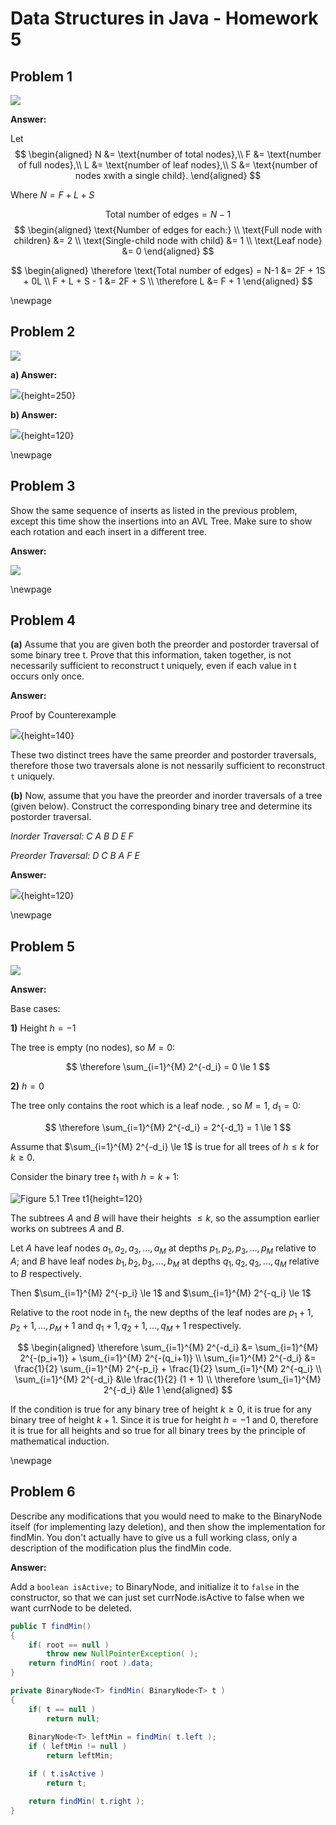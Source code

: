 # Data Structures in Java - Homework 5

## Problem 1

![](ex4_6.png)

__Answer:__

Let
$$
\begin{aligned}
N &= \text{number of total nodes},\\
F &= \text{number of full nodes},\\
L &= \text{number of leaf nodes},\\
S &= \text{number of nodes xwith a single child}.
\end{aligned}
$$


Where $N = F + L + S$

$$
\text{Total number of edges} = N-1
$$
$$
\begin{aligned}
\text{Number of edges for each:} \\
\text{Full node with children} &= 2 \\
\text{Single-child node with child} &= 1 \\
\text{Leaf node} &= 0
\end{aligned}
$$

$$
\begin{aligned}
\therefore \text{Total number of edges} = N-1 &= 2F + 1S + 0L \\
F + L + S - 1 &= 2F + S \\
\therefore L &= F + 1
\end{aligned}
$$

\newpage

## Problem 2

![](ex4_9.png)

__a) Answer:__

![](ans2a.png){height=250}

__b) Answer:__

![](ans2b.png){height=120}


\newpage

## Problem 3
Show the same sequence of inserts as listed in the previous problem, except this time show the insertions into an AVL Tree. Make sure to show each rotation and each insert in a different tree.

__Answer:__ 

![](ans3.png)


\newpage

## Problem 4
__(a)__ Assume that you are given both the preorder and postorder traversal of some binary tree t. Prove that this information, taken together, is not necessarily sufficient to reconstruct t uniquely, even if each value in t occurs only once.

__Answer:__

Proof by Counterexample

![](ans4a.png){height=140}

These two distinct trees have the same preorder and postorder traversals, therefore those two traversals alone is not nessarily sufficient to reconstruct `t` uniquely.

__(b)__ Now, assume that you have the preorder and inorder traversals of a tree (given below). Construct the corresponding binary tree and determine its postorder traversal.

*Inorder Traversal: C A B D E F*

*Preorder Traversal: D C B A F E*


__Answer:__

![](ans4b.png){height=120}


\newpage

## Problem 5

![](ex4_7.png)

__Answer:__


Base cases:

__1)__ Height $h = -1$

The tree is empty (no nodes), so $M = 0$:

$$
\therefore \sum_{i=1}^{M} 2^{-d_i} = 0 \le 1
$$

__2)__ $h = 0$  

The tree only contains the root which is a leaf node.
, so $M = 1$, $d_1 = 0$:

$$
\therefore \sum_{i=1}^{M} 2^{-d_i} = 2^{-d_1} = 1 \le 1
$$

Assume that $\sum_{i=1}^{M} 2^{-d_i} \le 1$ is true for all trees of $h \le k$ for $k \ge 0$.

Consider the binary tree $t_1$ with $h = k+1$:

![Figure 5.1 Tree t1](ans5.png){height=120}

The subtrees $A$ and $B$ will have their heights $\le k$, so the assumption earlier works on subtrees $A$ and $B$.

Let $A$ have leaf nodes $a_1, a_2, a_3, ..., a_M$ at depths $p_1, p_2, p_3, ..., p_M$ relative to $A$; and $B$ have leaf nodes $b_1, b_2, b_3, ..., b_M$ at depths $q_1, q_2, q_3, ..., q_M$ relative to $B$ respectively.

Then $\sum_{i=1}^{M} 2^{-p_i} \le 1$ and $\sum_{i=1}^{M} 2^{-q_i} \le 1$ 

Relative to the root node in $t_1$, the new depths of the leaf nodes are $p_1 + 1, p_2 + 1, ..., p_M + 1$ and $q_1 + 1, q_2 + 1, ..., q_M + 1$ respectively.

$$
\begin{aligned}
\therefore \sum_{i=1}^{M} 2^{-d_i} &= \sum_{i=1}^{M} 2^{-(p_i+1)} + \sum_{i=1}^{M} 2^{-(q_i+1)} \\
\sum_{i=1}^{M} 2^{-d_i} &= \frac{1}{2} \sum_{i=1}^{M} 2^{-p_i} + \frac{1}{2} \sum_{i=1}^{M} 2^{-q_i} \\
\sum_{i=1}^{M} 2^{-d_i} &\le \frac{1}{2} (1 + 1) \\
\therefore \sum_{i=1}^{M} 2^{-d_i} &\le 1
\end{aligned}
$$

If the condition is true for any binary tree of height $k \ge 0$, it is true for any binary tree of height $k+1$. Since it is true for height $h = -1$ and $0$, therefore it is true for all heights and so true for all binary trees by the principle of mathematical induction.


\newpage

## Problem 6
Describe any modifications that you would need to make to the BinaryNode itself (for implementing lazy deletion), and then show the implementation for findMin.  You don't actually have to give us a full working class, only a description of the modification plus the findMin code.

__Answer:__

Add a `boolean isActive;` to BinaryNode, and initialize it to `false` in the constructor, so that we can just set currNode.isActive to false when we want currNode to be deleted. 

```java
public T findMin()
{
    if( root == null )
        throw new NullPointerException( );
    return findMin( root ).data;
}

private BinaryNode<T> findMin( BinaryNode<T> t )
{   
    if( t == null )
        return null;
    
    BinaryNode<T> leftMin = findMin( t.left );
    if ( leftMin != null )
        return leftMin;

    if ( t.isActive )
        return t;

    return findMin( t.right );
}
```